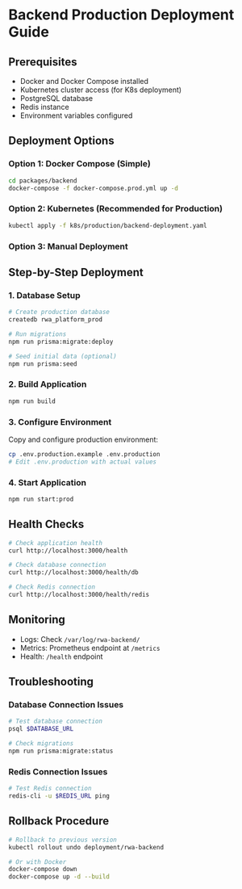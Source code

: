 # Backend Production Deployment Guide

## Prerequisites

- Docker and Docker Compose installed
- Kubernetes cluster access (for K8s deployment)
- PostgreSQL database
- Redis instance
- Environment variables configured

## Deployment Options

### Option 1: Docker Compose (Simple)

```bash
cd packages/backend
docker-compose -f docker-compose.prod.yml up -d
```

### Option 2: Kubernetes (Recommended for Production)

```bash
kubectl apply -f k8s/production/backend-deployment.yaml
```

### Option 3: Manual Deployment

## Step-by-Step Deployment

### 1. Database Setup

```bash
# Create production database
createdb rwa_platform_prod

# Run migrations
npm run prisma:migrate:deploy

# Seed initial data (optional)
npm run prisma:seed
```

### 2. Build Application

```bash
npm run build
```

### 3. Configure Environment

Copy and configure production environment:

```bash
cp .env.production.example .env.production
# Edit .env.production with actual values
```

### 4. Start Application

```bash
npm run start:prod
```

## Health Checks

```bash
# Check application health
curl http://localhost:3000/health

# Check database connection
curl http://localhost:3000/health/db

# Check Redis connection
curl http://localhost:3000/health/redis
```

## Monitoring

- Logs: Check `/var/log/rwa-backend/`
- Metrics: Prometheus endpoint at `/metrics`
- Health: `/health` endpoint

## Troubleshooting

### Database Connection Issues

```bash
# Test database connection
psql $DATABASE_URL

# Check migrations
npm run prisma:migrate:status
```

### Redis Connection Issues

```bash
# Test Redis connection
redis-cli -u $REDIS_URL ping
```

## Rollback Procedure

```bash
# Rollback to previous version
kubectl rollout undo deployment/rwa-backend

# Or with Docker
docker-compose down
docker-compose up -d --build
```
